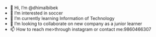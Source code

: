 - 👋 Hi, I’m @dhimalbibek
- 👀 I’m interested in soccer
- 🌱 I’m currently learning Information of Technology
- 💞️ I’m looking to collaborate on new company as a junior learner
- 📫 How to reach me>through instagram or contact me:9860466307

<!---
dhimalbibek/dhimalbibek is a ✨ special ✨ repository because its `README.md` (this file) appears on your GitHub profile.
You can click the Preview link to take a look at your changes.
--->
